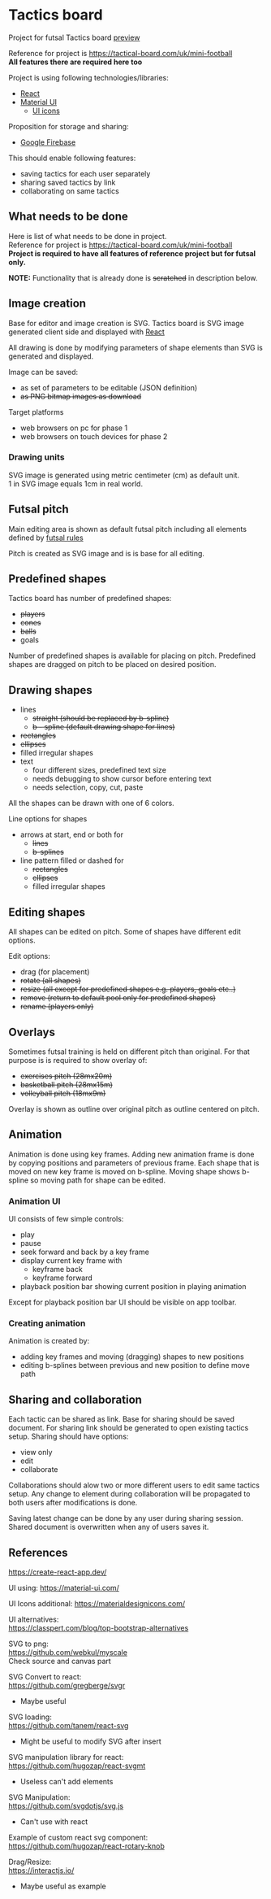 # Tactics board
Project for futsal Tactics board [preview](https://franktore.github.io/magboard)

Reference for project is https://tactical-board.com/uk/mini-football  
**All features there are required here too**

Project is using following technologies/libraries:
- [React](https://create-react-app.dev/)
- [Material UI](https://material-ui.com/)
	- [UI icons](https://materialdesignicons.com/)

Proposition for storage and sharing:
- [Google Firebase](https://firebase.google.com/)

This should enable following features:
- saving tactics for each user separately
- sharing saved tactics by link
- collaborating on same tactics

## What needs to be done
Here is list of what needs to be done in project.  
Reference for project is https://tactical-board.com/uk/mini-football  
**Project is required to have all features of reference project but for futsal only.**

**NOTE:** Functionality that is already done is ~~scratched~~ in description below.

## Image creation
Base for editor and image creation is SVG.
Tactics board is SVG image generated client side and displayed with [React](https://create-react-app.dev/)

All drawing is done by modifying parameters of shape elements than SVG is generated and displayed.

Image can be saved:
- as set of parameters to be editable (JSON definition)
- ~~as PNG bitmap images as download~~

Target platforms
- web browsers on pc for phase 1
- web browsers on touch devices for phase 2

### Drawing units
SVG image is generated using metric centimeter (cm) as default unit.  
1 in SVG image equals 1cm in real world.

## Futsal pitch
Main editing area is shown as default futsal pitch including all elements defined by [futsal rules](https://www.fifa.com/who-we-are/news/new-futsal-laws-of-the-game-approved-3073616)

Pitch is created as SVG image and is is base for all editing.

## Predefined shapes
Tactics board has number of predefined shapes:
- ~~players~~
- ~~cones~~
- ~~balls~~
- goals

Number of predefined shapes is available for placing on pitch.
Predefined shapes are dragged on pitch to be placed on desired position.

## Drawing shapes
- lines
  - ~~straight (should be replaced by b-spline)~~
  - ~~b - spline (default drawing shape for lines)~~
- ~~rectangles~~
- ~~ellipses~~
- filled irregular shapes
- text
	- four different sizes, predefined text size
	- needs debugging to show cursor before entering text
	- needs selection, copy, cut, paste

All the shapes can be drawn with one of 6 colors.

Line options for shapes
- arrows at start, end or both for
	- ~~lines~~
	- ~~b-splines~~
- line pattern filled or dashed for
	- ~~rectangles~~
	- ~~ellipses~~
	- filled irregular shapes

## Editing shapes
All shapes can be edited on pitch. Some of shapes have different edit options.

Edit options:
- drag (for placement)
- ~~rotate (all shapes)~~
- ~~resize (all except for predefined shapes e.g. players, goals etc..)~~
- ~~remove (return to default pool only for predefined shapes)~~
- ~~rename (players only)~~

## Overlays
Sometimes futsal training is held on different pitch than original.
For that purpose is is required to show overlay of:
- ~~exercises pitch (28mx20m)~~
- ~~basketball pitch (28mx15m)~~
- ~~volleyball pitch (18mx9m)~~

Overlay is shown as outline over original pitch as outline centered on pitch.

## Animation
Animation is done using key frames.
Adding new animation frame is done by copying positions and parameters of previous frame.
Each shape that is moved on new key frame is moved on b-spline.
Moving shape shows b-spline so moving path for shape can be edited.

### Animation UI
UI consists of few simple controls:
- play
- pause
- seek forward and back by a key frame
- display current key frame with
	- keyframe back
	- keyframe forward
- playback position bar showing current position in playing animation

Except for playback position bar UI should be visible on app toolbar.

### Creating animation
Animation is created by:
- adding key frames and moving (dragging) shapes to new positions
- editing b-splines between previous and new position to define move path

## Sharing and collaboration
Each tactic can be shared as link. Base for sharing should be saved document.
For sharing link should be generated to open existing tactics setup.
Sharing should have options:
- view only
- edit
- collaborate

Collaborations should alow two or more  different users to edit same tactics setup. Any change to element during collaboration will be propagated to both users after modifications is done.

Saving latest change can be done by any user during sharing session.
Shared document is overwritten when any of users saves it.

## References
https://create-react-app.dev/

UI using:
https://material-ui.com/

UI Icons additional:
https://materialdesignicons.com/

UI alternatives:  
https://classpert.com/blog/top-bootstrap-alternatives

SVG to png:  
https://github.com/webkul/myscale  
Check source and canvas part

SVG Convert to react:  
https://github.com/gregberge/svgr
- Maybe useful

SVG loading:  
https://github.com/tanem/react-svg
- Might be useful to modify SVG after insert

SVG manipulation library for react:  
https://github.com/hugozap/react-svgmt
- Useless can't add elements

SVG Manipulation:  
https://github.com/svgdotjs/svg.js
- Can't use with react

Example of custom react svg component:  
https://github.com/hugozap/react-rotary-knob

Drag/Resize:  
https://interactjs.io/
- Maybe useful as example